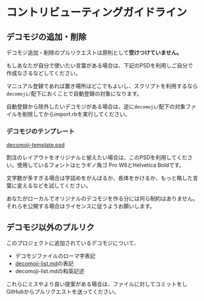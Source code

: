 # コントリビューティングガイドライン

## デコモジの追加・削除

デコモジ追加・削除のプルリクエストは原則として**受けつけていません。**

もしあなたが自分で使いたい言葉がある場合は、下記のPSDを利用しご自分で作成なさるなどしてください。

マニュアル登録であれば置き場所はどこでもよいし、スクリプトを利用するなら`decomoji/`配下におくことで自動登録の対象になります。

自動登録から除外したいデコモジがある場合は、逆に`decomoji/`配下の対象ファイルを削除してからimport.rbを実行してください。

### デコモジのテンプレート

[decomoji-template.psd](decomoji-template.psd)

割注のレイアウトをオリジナルと揃えたい場合は、このPSDを利用してください。使用しているフォントはヒラギノ角ゴ Pro W6とHelvetica Boldです。

文字数が多すぎる場合は字詰めをがんばるか、長体をかけるか、もっと略した言葉に変えるなどを試してください。

あなたがローカルでオリジナルのデコモジを作る分には何ら制約はありません。それらを公開する場合はライセンスに従うようお願いします。

## デコモジ以外のプルリク

このプロジェクトに追加されているデコモジについて、

- デコモジファイルのローマ字表記
- [decomoji-list.md](decomoji-list.md)の表記
- decomoji-list.mdの和英記述

これらにミスやより良い提案がある場合は、ファイルに対してコミットをしGitHubからプルリクエストを送ってください。